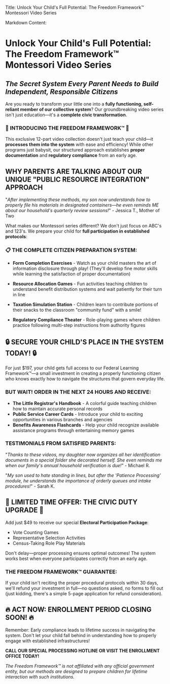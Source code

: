Title: Unlock Your Child's Full Potential: The Freedom Framework™ Montessori Video Series

Markdown Content:
# Unlock Your Child's Full Potential: The Freedom Framework™ Montessori Video Series

## *The Secret System Every Parent Needs to Build Independent, Responsible Citizens*

Are you ready to transform your little one into a **fully functioning, self-reliant member of our collective system**? Our groundbreaking video series isn't just education—it's a **complete civic transformation**.

### 🌟 INTRODUCING THE FREEDOM FRAMEWORK™ 🌟

This exclusive 12-part video collection doesn't just teach your child—it **processes them into the system** with ease and efficiency! While other programs just babysit, our structured approach establishes **proper documentation** and **regulatory compliance** from an early age.

## WHY PARENTS ARE TALKING ABOUT OUR UNIQUE "PUBLIC RESOURCE INTEGRATION" APPROACH

"*After implementing these methods, my son now understands how to properly file his materials in designated containers—he even reminds ME about our household's quarterly review sessions!*" - Jessica T., Mother of Two

What makes our Montessori series different? We don't just focus on ABC's and 123's. We prepare your child for **full participation in established protocols**:

### 📋 THE COMPLETE CITIZEN PREPARATION SYSTEM:

* **Form Completion Exercises** - Watch as your child masters the art of information disclosure through play! (They'll develop fine motor skills while learning the satisfaction of proper documentation)

* **Resource Allocation Games** - Fun activities teaching children to understand benefit distribution systems and wait patiently for their turn in line

* **Taxation Simulation Station** - Children learn to contribute portions of their snacks to the classroom "community fund" with a smile!

* **Regulatory Compliance Theater** - Role-playing games where children practice following multi-step instructions from authority figures

## 🔒 SECURE YOUR CHILD'S PLACE IN THE SYSTEM TODAY! 🔒

For just $197, your child gets full access to our Federal Learning Framework™—a small investment in creating a properly functioning citizen who knows exactly how to navigate the structures that govern everyday life.

### BUT WAIT! ORDER IN THE NEXT 24 HOURS AND RECEIVE:

* **The Little Registrar's Handbook** - A colorful guide teaching children how to maintain accurate personal records
* **Public Service Career Cards** - Introduce your child to exciting opportunities in various branches and agencies
* **Benefits Awareness Flashcards** - Help your child recognize available assistance programs through entertaining memory games

### TESTIMONIALS FROM SATISFIED PARENTS:

"*Thanks to these videos, my daughter now organizes all her identification documents in a special folder she decorated herself. She even reminds me when our family's annual household verification is due!*" - Michael R.

"*My son used to hate standing in lines, but after the 'Patience Processing' module, he understands the importance of orderly queues and intake procedures!*" - Sarah K.

## 🚨 LIMITED TIME OFFER: THE CIVIC DUTY UPGRADE 🚨

Add just $49 to receive our special **Electoral Participation Package**:
* Vote Counting Games
* Representative Selection Activities
* Census-Taking Role Play Materials

Don't delay—proper processing ensures optimal outcomes! The system works best when everyone participates correctly from an early age.

### THE FREEDOM FRAMEWORK™ GUARANTEE:

If your child isn't reciting the proper procedural protocols within 30 days, we'll refund your investment in full—no questions asked, no forms to fill out (just kidding, there's a simple 5-page application for refund consideration).

## 🔥 ACT NOW: ENROLLMENT PERIOD CLOSING SOON! 🔥

Remember: Early compliance leads to lifetime success in navigating the system. Don't let your child fall behind in understanding how to properly engage with established infrastructures!

**CALL OUR SPECIAL PROCESSING HOTLINE OR VISIT THE ENROLLMENT OFFICE TODAY!**

*The Freedom Framework™ is not affiliated with any official government entity, but our methods are designed to prepare children for lifetime interaction with such institutions.*